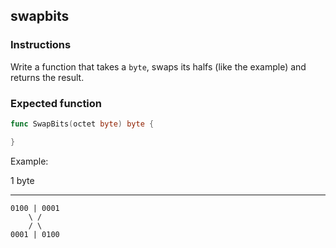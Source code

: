## swapbits

### Instructions

Write a function that takes a `byte`, swaps its halfs (like the example) and returns the result.

### Expected function

```go
func SwapBits(octet byte) byte {

}
```

Example:

1 byte

---

```
0100 | 0001
    \ /
    / \
0001 | 0100
```